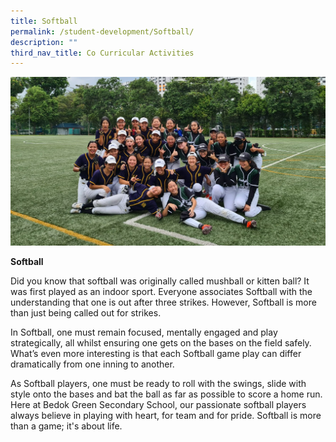 ```yaml
---
title: Softball
permalink: /student-development/Softball/
description: ""
third_nav_title: Co Curricular Activities
---
```

![](/images/softball%202023.png)

**Softball**

Did you know that softball was originally called mushball or kitten ball? It was first played as an indoor sport. Everyone associates Softball with the understanding that one is out after three strikes. However, Softball is more than just being called out for strikes.

In Softball, one must remain focused, mentally engaged and play strategically, all whilst ensuring one gets on the bases on the field safely. What’s even more interesting is that each Softball game play can differ dramatically from one inning to another.

As Softball players, one must be ready to roll with the swings, slide with style onto the bases and bat the ball as far as possible to score a home run. Here at Bedok Green Secondary School, our passionate softball players always believe in playing with heart, for team and for pride. Softball is more than a game; it's about life.